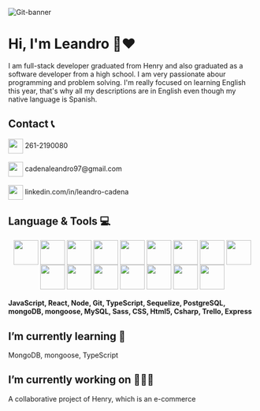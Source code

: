 ![Git-banner](https://user-images.githubusercontent.com/63469188/125871002-e8131a6d-a89a-4936-9617-f03fade3f8be.png)
# Hi, I'm Leandro 👋♥

I am full-stack developer  graduated from Henry and also graduated as a software developer from a high school. I am very passionate abour programming and problem solving.
I'm really focused on learning English this year, that's why all my descriptions are in English even though my native language is Spanish.

## Contact 📞

<div>
  <span>
  <img align="center" width="30" src="https://cdn2.iconfinder.com/data/icons/font-awesome/1792/phone-512.png">
  </span>
261-2190080
</div>
</br>
<div>
  <span>
  <img align="center" width="30" src="http://quierosushi.cl/images/email-icon.png">
  </span>
cadenaleandro97@gmail.com
</div>
</br>
<div>
  <span>
  <a href="https://www.linkedin.com/in/leandro-cadena/"><img align="center" width="30" src="https://image.flaticon.com/icons/png/512/174/174857.png"></a>
  </span>
linkedin.com/in/leandro-cadena
</div>

## Language & Tools 💻

<div align="center">
  <span><img align="center" width="50" src="https://upload.wikimedia.org/wikipedia/commons/6/6a/JavaScript-logo.png"></span>
  <span><img align="center" width="50" src="https://image.flaticon.com/icons/png/512/1183/1183672.png"></span>
  <span><img align="center" width="50" src="https://image.flaticon.com/icons/png/512/919/919825.png"></span>
  <span><img align="center" width="50" src="https://image.flaticon.com/icons/png/512/25/25231.png"></span>
  <span><img align="center" width="50" src="https://cdn.iconscout.com/icon/free/png-512/typescript-1174965.png"></span>
  <span><img align="center" width="50" src="https://khalilstemmler.com/img/blog/sequelize/banner.png"></span>
  <span><img align="center" width="50" src="https://cdn.iconscout.com/icon/free/png-512/postgresql-226047.png"></span>
  <span><img align="center" width="50" src="https://img.icons8.com/color/452/mongodb.png"></span>
  <span><img align="center" width="50" src="https://image.flaticon.com/icons/png/512/919/919831.png"></span>
  <span><img align="center" width="50" src="https://gtswiki.gt-beginners.net/decal/png/24/58/61/6125459556194615824_1.png"></span>
  <span><img align="center" width="50" src="https://image.flaticon.com/icons/png/512/1199/1199128.png"></span>
  <span><img align="center" width="50" src="https://image.flaticon.com/icons/png/512/919/919826.png"></span>
  <span><img align="center" width="50" src="https://image.flaticon.com/icons/png/512/226/226269.png"></span>
  <span><img align="center" width="50" src="https://blog.desafiolatam.com/wp-content/uploads/2018/05/csharp-logo.png"></span>
  <span><img align="center" width="50" src="https://www.pinclipart.com/picdir/middle/373-3734150_trello-clickup-trello-icon-png-clipart.png"></span>
  <span><img align="center" width="50" src="https://camo.githubusercontent.com/6686b9ef0e21e13c9e7c846340303765c0f36e40a0490bcad453ea9d0d433ea0/68747470733a2f2f7777772e6d656d656e746f746563682e696e2f6173736574732f696d616765732f69636f6e732f657870726573732e706e67"></span>
</div>

#### JavaScript, React, Node, Git, TypeScript, Sequelize, PostgreSQL, mongoDB, mongoose, MySQL, Sass, CSS, Html5, Csharp, Trello, Express

## I’m currently learning 🌱

MongoDB, mongoose, TypeScript

## I’m currently working on 👨🏻‍💻

A collaborative project of Henry, which is an e-commerce





